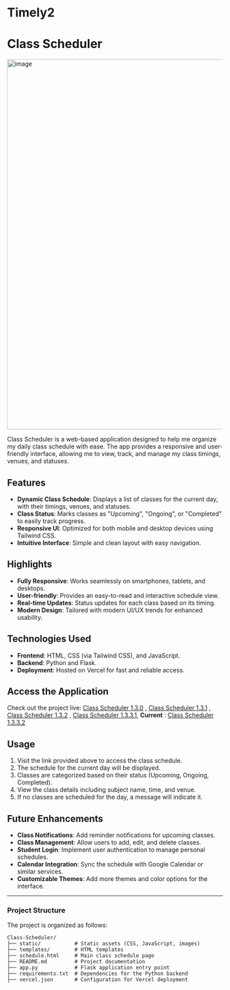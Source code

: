 # Timely2
# Class Scheduler
<img width="1890" height="864" alt="image" src="https://github.com/user-attachments/assets/22a0c0c2-adb7-4a7c-b1ba-b4b6a496afea" />

Class Scheduler is a web-based application designed to help me organize my daily class schedule with ease. The app provides a responsive and user-friendly interface, allowing me to view, track, and manage my class timings, venues, and statuses.

## Features

- **Dynamic Class Schedule**: Displays a list of classes for the current day, with their timings, venues, and statuses.
- **Class Status**: Marks classes as "Upcoming", "Ongoing", or "Completed" to easily track progress.
- **Responsive UI**: Optimized for both mobile and desktop devices using Tailwind CSS.
- **Intuitive Interface**: Simple and clean layout with easy navigation.

## Highlights

- **Fully Responsive**: Works seamlessly on smartphones, tablets, and desktops.
- **User-friendly**: Provides an easy-to-read and interactive schedule view.
- **Real-time Updates**: Status updates for each class based on its timing.
- **Modern Design**: Tailored with modern UI/UX trends for enhanced usability.

## Technologies Used

- **Frontend**: HTML, CSS (via Tailwind CSS), and JavaScript.
- **Backend**: Python and Flask.
- **Deployment**: Hosted on Vercel for fast and reliable access.

## Access the Application

Check out the project live:
[Class Scheduler 1.3.0](https://timely-7ag8iv3sz-keshav-chaudharys-projects.vercel.app/) ,
[Class Scheduler 1.3.1](https://timely-gfembd85y-keshav-chaudharys-projects.vercel.app/) ,
[Class Scheduler 1.3.2](https://timely-47wlnegwx-keshav-chaudharys-projects.vercel.app/) ,
[Class Scheduler 1.3.3.1](https://timely-ho0045zix-keshav-chaudharys-projects.vercel.app/),
**Current** : [Class Scheduler 1.3.3.2](https://timely2.vercel.app/)


## Usage

1. Visit the link provided above to access the class schedule.
2. The schedule for the current day will be displayed.
3. Classes are categorized based on their status (Upcoming, Ongoing, Completed).
4. View the class details including subject name, time, and venue.
5. If no classes are scheduled for the day, a message will indicate it.

## Future Enhancements

- **Class Notifications**: Add reminder notifications for upcoming classes.
- **Class Management**: Allow users to add, edit, and delete classes.
- **Student Login**: Implement user authentication to manage personal schedules.
- **Calendar Integration**: Sync the schedule with Google Calendar or similar services.
- **Customizable Themes**: Add more themes and color options for the interface.

---

### Project Structure

The project is organized as follows:

```plaintext
Class-Scheduler/
├── static/           # Static assets (CSS, JavaScript, images)
├── templates/        # HTML templates
├── schedule.html     # Main class schedule page
├── README.md         # Project documentation
├── app.py            # Flask application entry point
├── requirements.txt  # Dependencies for the Python backend
├── vercel.json       # Configuration for Vercel deployment
```
